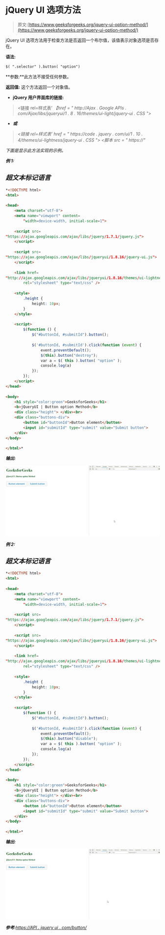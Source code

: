 # jQuery UI 选项方法

> 原文:[https://www.geeksforgeeks.org/jquery-ui-option-method/](https://www.geeksforgeeks.org/jquery-ui-option-method/)

jQuery UI 选项方法用于检查方法是否返回一个布尔值，该值表示对象选项是否存在。

**语法:**

```html
$( ".selector" ).button( "option")
```

**参数:**此方法不接受任何参数。

**返回值:** 这个方法返回一个对象值。

*   **jQuery 用户界面库的链接:**

> <链接 rel=样式表’
> *【href = " http://Ajax . Google APIs . com/Ajax/libs/jqueryui/1 . 8 . 16/themes/ui-light/jquery-ui . CSS ">*

*   ***或***

> *<链接 rel=样式表’
> *href = " https://code . jquery . com/ui/1 . 10 . 4/themes/ui-lightness/jquery-ui . CSS ">
> <脚本 src = " https://"**

*下面是显示此方法实现的示例。*

***例 1:***

## *超文本标记语言*

```html
*<!DOCTYPE html> 
<html> 

<head> 
    <meta charset="utf-8"> 
    <meta name="viewport" content= 
        "width=device-width, initial-scale=1"> 

    <script src= 
"https://ajax.googleapis.com/ajax/libs/jquery/1.7.1/jquery.js"> 
    </script> 

    <script src= 
"https://ajax.googleapis.com/ajax/libs/jqueryui/1.8.16/jquery-ui.js"> 
    </script> 

    <link href= 
"http://ajax.googleapis.com/ajax/libs/jqueryui/1.8.16/themes/ui-lightness/jquery-ui.css"
        rel="stylesheet" type="text/css" /> 

    <style> 
        .height { 
            height: 10px; 
        } 
    </style> 

    <script> 
        $(function () { 
            $("#buttonId, #submitId").button();

            $('#buttonId, #submitId').click(function (event) { 
                event.preventDefault(); 
                $(this).button("destroy");
                var a = $( this ).button( "option" );
                console.log(a) 
            });  
        }); 
    </script> 
</head> 

<body> 
    <h1 style="color:green">GeeksforGeeks</h1> 
    <b>jQueryUI | Button option Method</b> 
    <div class="height"> </div><br> 
    <div class="buttons-div"> 
        <button id="buttonId">Button element</button> 
        <input id="submitId" type="submit" value="Submit button">  
    </div>
</body> 

</html>*
```

***输出:***

*![](img/bf22b2418f25515d5f3237a1d41e6a5b.png)*

***例 2:***

## *超文本标记语言*

```html
*<!DOCTYPE html> 
<html> 

<head> 
    <meta charset="utf-8"> 
    <meta name="viewport" content= 
        "width=device-width, initial-scale=1"> 

    <script src= 
"https://ajax.googleapis.com/ajax/libs/jquery/1.7.1/jquery.js"> 
    </script> 

    <script src= 
"https://ajax.googleapis.com/ajax/libs/jqueryui/1.8.16/jquery-ui.js"> 
    </script> 

    <link href= 
"http://ajax.googleapis.com/ajax/libs/jqueryui/1.8.16/themes/ui-lightness/jquery-ui.css"
        rel="stylesheet" type="text/css" /> 

    <style> 
        .height { 
            height: 10px; 
        } 
    </style> 

    <script> 
        $(function () { 
            $("#buttonId, #submitId").button();

            $('#buttonId, #submitId').click(function (event) { 
                event.preventDefault(); 
                $(this).button("disable");
                var a = $( this ).button( "option" );
                console.log(a) 
            });  
        }); 
    </script> 
</head> 

<body> 
    <h1 style="color:green">GeeksforGeeks</h1> 
    <b>jQueryUI | Button option Method</b> 
    <div class="height"> </div><br> 
    <div class="buttons-div"> 
        <button id="buttonId">Button element</button> 
        <input id="submitId" type="submit" value="Submit button">  
    </div> 
</body> 

</html>*
```

***输出:***

*![](img/8c92c57bfe32098988f467e84100dfbf.png)*

***参考:**[https://API . jquery ui . com/button/](https://api.jqueryui.com/button/)*